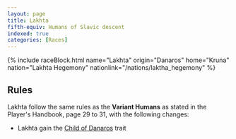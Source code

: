 ```yaml
---
layout: page
title: Lakhta
fifth-equiv: Humans of Slavic descent
indexed: true
categories: [Races]
---
```


{% include raceBlock.html name="Lakhta" origin="Danaros" home="Kruna" nation="Lakhta Hegemony" nationlink="/nations/laktha_hegemony" %}

## Rules

Lakhta follow the same rules as the **Variant Humans** as stated in the Player's Handbook, page 29 to 31, with the following changes:

- Lakhta gain the [Child of Danaros](/rules/child_of_danaros) trait
